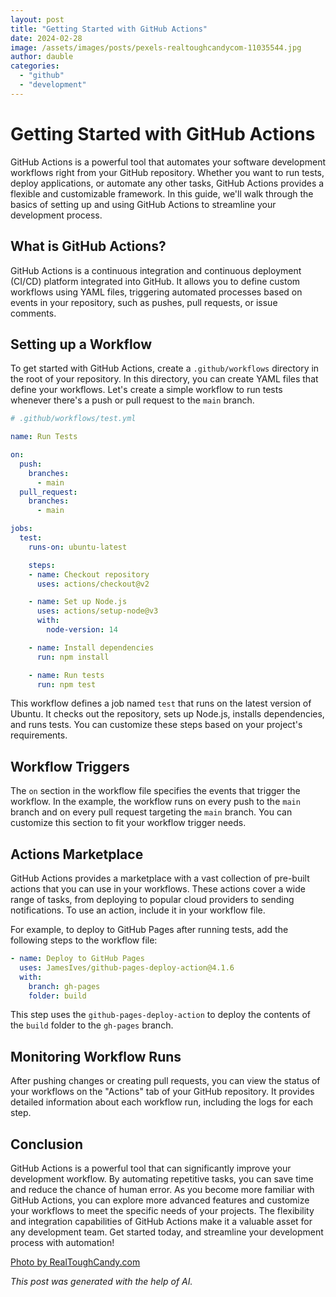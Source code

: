 ```yaml
---
layout: post
title: "Getting Started with GitHub Actions"
date: 2024-02-28
image: /assets/images/posts/pexels-realtoughcandycom-11035544.jpg
author: dauble
categories:
  - "github"
  - "development"
---
```


# Getting Started with GitHub Actions

GitHub Actions is a powerful tool that automates your software development workflows right from your GitHub repository. Whether you want to run tests, deploy applications, or automate any other tasks, GitHub Actions provides a flexible and customizable framework. In this guide, we'll walk through the basics of setting up and using GitHub Actions to streamline your development process.

## What is GitHub Actions?

GitHub Actions is a continuous integration and continuous deployment (CI/CD) platform integrated into GitHub. It allows you to define custom workflows using YAML files, triggering automated processes based on events in your repository, such as pushes, pull requests, or issue comments.

## Setting up a Workflow

To get started with GitHub Actions, create a `.github/workflows` directory in the root of your repository. In this directory, you can create YAML files that define your workflows. Let's create a simple workflow to run tests whenever there's a push or pull request to the `main` branch.

```yaml
# .github/workflows/test.yml

name: Run Tests

on:
  push:
    branches:
      - main
  pull_request:
    branches:
      - main

jobs:
  test:
    runs-on: ubuntu-latest

    steps:
    - name: Checkout repository
      uses: actions/checkout@v2

    - name: Set up Node.js
      uses: actions/setup-node@v3
      with:
        node-version: 14

    - name: Install dependencies
      run: npm install

    - name: Run tests
      run: npm test
```

This workflow defines a job named `test` that runs on the latest version of Ubuntu. It checks out the repository, sets up Node.js, installs dependencies, and runs tests. You can customize these steps based on your project's requirements.

## Workflow Triggers

The `on` section in the workflow file specifies the events that trigger the workflow. In the example, the workflow runs on every push to the `main` branch and on every pull request targeting the `main` branch. You can customize this section to fit your workflow trigger needs.

## Actions Marketplace

GitHub Actions provides a marketplace with a vast collection of pre-built actions that you can use in your workflows. These actions cover a wide range of tasks, from deploying to popular cloud providers to sending notifications. To use an action, include it in your workflow file.

For example, to deploy to GitHub Pages after running tests, add the following steps to the workflow file:

```yaml
- name: Deploy to GitHub Pages
  uses: JamesIves/github-pages-deploy-action@4.1.6
  with:
    branch: gh-pages
    folder: build
```

This step uses the `github-pages-deploy-action` to deploy the contents of the `build` folder to the `gh-pages` branch.

## Monitoring Workflow Runs

After pushing changes or creating pull requests, you can view the status of your workflows on the "Actions" tab of your GitHub repository. It provides detailed information about each workflow run, including the logs for each step.

## Conclusion

GitHub Actions is a powerful tool that can significantly improve your development workflow. By automating repetitive tasks, you can save time and reduce the chance of human error. As you become more familiar with GitHub Actions, you can explore more advanced features and customize your workflows to meet the specific needs of your projects. The flexibility and integration capabilities of GitHub Actions make it a valuable asset for any development team. Get started today, and streamline your development process with automation!

[Photo by RealToughCandy.com](https://www.pexels.com/photo/person-holding-a-black-and-white-paper-with-message-11035544/)

*This post was generated with the help of AI.*
